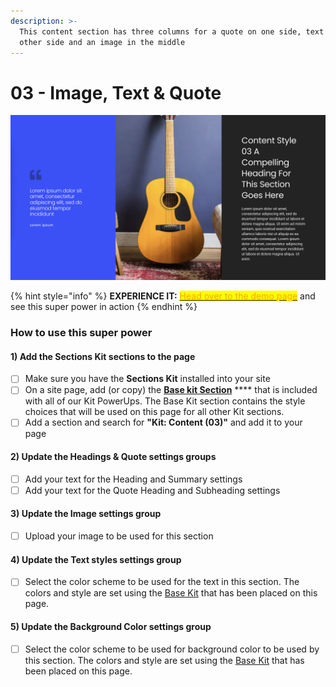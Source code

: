 ```yaml
---
description: >-
  This content section has three columns for a quote on one side, text on the
  other side and an image in the middle
---
```


# 03 - Image, Text & Quote

![](<../../../.gitbook/assets/Screen Shot 2022-01-15 at 1.03.04 PM.png>)

{% hint style="info" %}
**EXPERIENCE IT:** [<mark style="color:orange;">Head over to the demo page</mark>](https://powerupkit.thinkific.com/pages/content) and see this super power in action
{% endhint %}

### How to use this super power

#### 1) Add the Sections Kit sections to the page

* [ ] Make sure you have the **Sections Kit** installed into your site
* [ ] On a site page, add (or copy) the [**Base kit Section**](../../kit-common-sections/base-kit.md) **** that is included with all of our Kit PowerUps. The Base Kit section contains the style choices that will be used on this page for all other Kit sections.&#x20;
* [ ] Add a section and search for **"Kit: Content (03)"** and add it to your page

#### 2) Update the Headings & Quote settings groups

* [ ] Add your text for the Heading and Summary settings
* [ ] Add your text for the Quote Heading and Subheading settings

#### 3) Update the Image settings group

* [ ] Upload your image to be used for this section

#### 4) Update the Text styles settings group

* [ ] Select the color scheme to be used for the text in this section. The colors and style are set using the [Base Kit](../../kit-common-sections/base-kit.md) that has been placed on this page.

#### 5) Update the Background Color settings group

* [ ] Select the color scheme to be used for background color to be used by this section. The colors and style are set using the [Base Kit](../../kit-common-sections/base-kit.md) that has been placed on this page.
